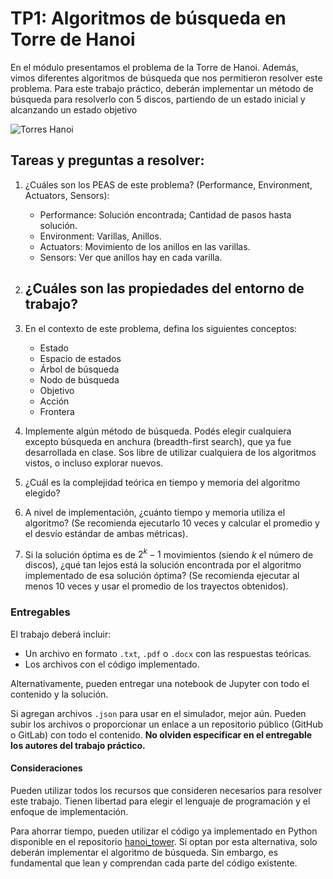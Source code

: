 # TP1: Algoritmos de búsqueda en Torre de Hanoi

En el módulo presentamos el problema de la Torre de Hanoi. Además, vimos diferentes algoritmos de búsqueda que nos permitieron resolver este problema. Para este trabajo práctico, deberán implementar un método de búsqueda para resolverlo con 5 discos, partiendo de un estado inicial y alcanzando un estado objetivo

![Torres Hanoi](./torres.png "Torres Hanoi")

## Tareas y preguntas a resolver:

1. ¿Cuáles son los PEAS de este problema? (Performance, Environment, Actuators, Sensors):
    - Performance: Solución encontrada; Cantidad de pasos hasta solución.
    - Environment: Varillas, Anillos.
    - Actuators: Movimiento de los anillos en las varillas.
    - Sensors: Ver que anillos hay en cada varilla.
2. ¿Cuáles son las propiedades del entorno de trabajo?
    - 
3. En el contexto de este problema, defina los siguientes conceptos:
    - Estado
    - Espacio de estados
    - Árbol de búsqueda
    - Nodo de búsqueda
    - Objetivo
    - Acción
    - Frontera
4. Implemente algún método de búsqueda. Podés elegir cualquiera excepto búsqueda en anchura (breadth-first search), que ya fue desarrollada en clase. Sos libre de utilizar cualquiera de los algoritmos vistos, o incluso explorar nuevos.

5. ¿Cuál es la complejidad teórica en tiempo y memoria del algoritmo elegido?

6. A nivel de implementación, ¿cuánto tiempo y memoria utiliza el algoritmo? (Se recomienda ejecutarlo 10 veces y calcular el promedio y el desvío estándar de ambas métricas).

7. Si la solución óptima es de $2^k - 1$ movimientos (siendo *k* el número de discos), ¿qué tan lejos está la solución encontrada por el algoritmo implementado de esa solución óptima? (Se recomienda ejecutar al menos 10 veces y usar el promedio de los trayectos obtenidos).


### Entregables

El trabajo deberá incluir:
- Un archivo en formato `.txt`, `.pdf` o `.docx` con las respuestas teóricas.
- Los archivos con el código implementado.

Alternativamente, pueden entregar una notebook de Jupyter con todo el contenido y la solución.

Si agregan archivos `.json` para usar en el simulador, mejor aún. Pueden subir los archivos o proporcionar un enlace a un repositorio público (GitHub o GitLab) con todo el contenido. **No olviden especificar en el entregable los autores del trabajo práctico.**

#### Consideraciones

Pueden utilizar todos los recursos que consideren necesarios para resolver este trabajo. Tienen libertad para elegir el lenguaje de programación y el enfoque de implementación.

Para ahorrar tiempo, pueden utilizar el código ya implementado en Python disponible en el repositorio [hanoi_tower](https://github.com/FIUBA-Posgrado-Inteligencia-Artificial/intro_ia/tree/main/clase2/hanoi_tower). Si optan por esta alternativa, solo deberán implementar el algoritmo de búsqueda. Sin embargo, es fundamental que lean y comprendan cada parte del código existente.